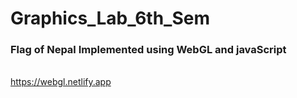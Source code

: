 # Graphics_Lab_6th_Sem
<h3>Flag of Nepal Implemented using WebGL and javaScript</h3>
<br/>
<a href="https://webgl.netlify.app" target="_blank">https://webgl.netlify.app</a>

